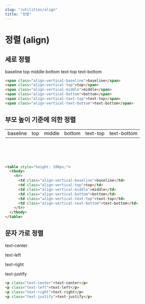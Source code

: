 ```yaml
---
slug: "/utilities/align"
title: "정렬"
---
```


# 정렬 (align)

## 세로 정렬
<div class="card">
<div class="card-body">
<span class="align-vertical-baseline">baseline</span>
<span class="align-vertical-top">top</span>
<span class="align-vertical-middle">middle</span>
<span class="align-vertical-bottom">bottom</span>
<span class="align-vertical-text-top">text-top</span>
<span class="align-vertical-text-bottom">text-bottom</span>
</div>

```html
<span class="align-vertical-baseline">baseline</span>
<span class="align-vertical-top">top</span>
<span class="align-vertical-middle">middle</span>
<span class="align-vertical-bottom">bottom</span>
<span class="align-vertical-text-top">text-top</span>
<span class="align-vertical-text-bottom">text-bottom</span>
```
</div>

## 부모 높이 기준에 의한 정렬
<div class="card">
<div class="card-body">
<table style="height: 100px;">
  <tbody>
	<tr>
	  <td class="align-vertical-baseline">baseline</td>
	  <td class="align-vertical-top">top</td>
	  <td class="align-vertical-middle">middle</td>
	  <td class="align-vertical-bottom">bottom</td>
	  <td class="align-vertical-text-top">text-top</td>
	  <td class="align-vertical-text-bottom">text-bottom</td>
	</tr>
  </tbody>
</table>
</div>

```html
<table style="height: 100px;">
  <tbody>
	<tr>
	  <td class="align-vertical-baseline">baseline</td>
	  <td class="align-vertical-top">top</td>
	  <td class="align-vertical-middle">middle</td>
	  <td class="align-vertical-bottom">bottom</td>
	  <td class="align-vertical-text-top">text-top</td>
	  <td class="align-vertical-text-bottom">text-bottom</td>
	</tr>
  </tbody>
</table>
```
</div>

## 문자 가로 정렬
<div class="card">
<div class="card-body">
<p class="text-center">text-center</p>
<p class="text-left">text-left</p>
<p class="text-right">text-right</p>
<p class="text-justify">text-justify</p>
</div>

```html
<p class="text-center">text-center</p>
<p class="text-left">text-left</p>
<p class="text-right">text-right</p>
<p class="text-justify">text-justify</p>
```
</div>